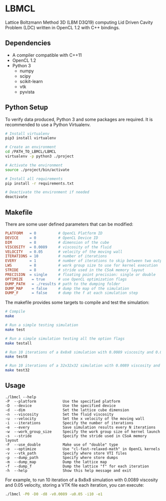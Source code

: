 # LBMCL
Lattice Boltzmann Method 3D (LBM D3Q19) computing Lid Driven Cavity Problem (LDC) written in OpenCL 1.2 with C++ bindings.

## Dependencies
- A compiler compatible with C++11 
- OpenCL 1.2
- Python 3
  - numpy
  - scipy
  - scikit-learn
  - vtk
  - pyvista

## Python Setup
To verify data produced, Python 3 and some packages are required. It is recommended to use a Python Virtualenv.
```bash
# Install virtualenv
pip3 install virtualenv

# Create an environment
cd /PATH_TO_LBMCL/LBMCL
virtualenv -p python3 ./project

# Activate the environment
source ./project/bin/activate

# Install all requirements
pip install -r requirements.txt

# Deactivate the environment if needed
deactivate
```

## Makefile
There are some user defined parameters that can be modified:
```makefile
PLATFORM   = 0          # OpenCL Platform ID
DEVICE     = 0          # OpenCL Device ID
DIM        = 8          # dimension of the cube
VISCOSITY  = 0.0089     # viscosity of the fluid
VELOCITY   = 0.05       # velocity of the moving wall
ITERATIONS = 10         # number of iterations
EVERY      = 1          # number of iterations to skip between two outputs
LWS        = 8          # work group size to use for kernel execution
STRIDE     = 8          # stride used in the CSoA memory layout
PRECISION  = single     # floating point precision: single or double
OPTIMIZE    = true      # use OpenCL optimization flags
DUMP_PATH   = ./results # path to the dumping folder
DUMP_MAP    = false     # dump the map of the simulation
DUMP_F      = false     # dump the f at each simulation step
```

The makefile provides some targets to compile and test the simulation:
```bash
# Compile
make

# Run a simple testing simulation
make test

# Run a simple simulation testing all the option flags
make testall

# Run 10 iterations of a 8x8x8 simulation with 0.0089 viscosity and 0.05 velocity, then verify data
make test8

# Run 10 iterations of a 32x32x32 simulation with 0.0089 viscosity and 0.05 velocity, then verify data
make test32
```

## Usage
```wiki
./lbmcl --help
-P  --platform            Use the specified platform
-D  --device              Use the specified device
-d  --dim                 Set the lattice cube dimension
-n  --viscosity           Set the fluid viscosity
-u  --velocity            Set the x velocity of the moving wall
-i  --iterations          Specify the number of iterations
-e  --every               Save simulation results every N iterations
-w  --work_group_size     Specify the work group size of kernel launch
-s  --stride              Specify the stride used in CSoA memory layout
-F  --use_double          Make use of "double" type
-o  --optimize            Use "cl-fast-relaxed-math" in OpenCL kernels
-v  --vtk_path            Specify where store VTI files
-p  --dump_path           Specify where store dumps
-m  --dump_map            Dump the lattice map
-f  --dump_f              Dump the lattice "f" for each iteration
-h  --help                Show this help message and exit
```
For example, to run 10 iteration of a 8x8x8 simulation with 0.0089 viscosity and 0.05 velocity, storing a VTK file each iteration, you can execute:
```bash
./lbmcl -P0 -D0 -d8 -v0.0089 -u0.05 -i10 -e1
```